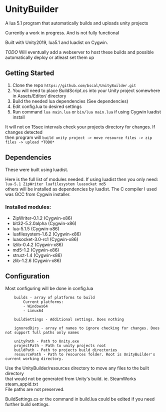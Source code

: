 # UnityBuilder
A lua 5.1 program that automatically builds and uploads unity projects

Currently a work in progress. And is not fully functional

Built with Unity2019, lua5.1 and luadist on Cygwin.

*TODO* Will eventually add a webserver to host these builds and possible automatically deploy or atleast set them up

## Getting Started
1. Clone the repo `https://github.com/bscal/UnityBuilder.git`
2. You will need to place BuildScript.cs into your Unity project somewhere in Assets/Editor/ directory
3. Build the needed lua dependencies (See dependencies)
4. Edit config.lua to desired settings
5. Run command `lua main.lua` or `bin/lua main.lua` if using Cygwin luadist install

It will not on 15sec intervals check your projects directory for changes. If changes detected<br>
then program will `build unity project -> move resource files -> zip files -> upload *TODO*`

## Dependencies
These were built using luadist.

Here is the full list of modules needed. If using luadist then you only need:<br>
`lua-5.1 ZipWriter luafilesystem luasocket md5`<br>
others will be installed as dependencies by luadist. The C compiler I used was GCC from Cygwin installer.

### Installed modules:
* ZipWriter-0.1.2       (Cygwin-x86)
* bit32-5.2.0alpha      (Cygwin-x86)
* lua-5.1.5     (Cygwin-x86)
* luafilesystem-1.6.2   (Cygwin-x86)
* luasocket-3.0-rc1     (Cygwin-x86)
* lzlib-0.4.2   (Cygwin-x86)
* md5-1.2       (Cygwin-x86)
* struct-1.4    (Cygwin-x86)
* zlib-1.2.6    (Cygwin-x86)

## Configuration
Most configuring will be done in config.lua

```
    builds - array of platforms to build
        Current platforms:
        - Windows64
        - Linux64

    buildSettings - Additional settings. Does nothing

    ignoredDirs - array of names to ignore checking for changes. Does not support full paths only names

    unityPath - Path to Unity.exe
    projectPath - Path to unity projects root
    buildPath - Path to projects build directories
    resourcePath - Path to resources folder. Root is UnityBuilder's current working directory.
```

Use the UnityBuilder/resources directory to move any files to the built directory<br>
that would not be generated from Unity's build. ie. SteamWorks steam_appid.txt<br>
File paths are not preserved.

BuildSettings.cs or the command in build.lua could be edited if you need further build settings.